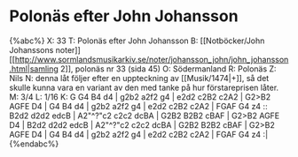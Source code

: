 # Polonäs efter John Johansson

{%abc%}
X: 33
T: Polonäs efter John Johansson
B: [[Notböcker/John Johanssons noter]] [[http://www.sormlandsmusikarkiv.se/noter/johansson_john/john_johansson.html|samling 2]], polonäs nr 33 (sida 45)
O: Södermanland
R: Polonäs
Z: Nils
N: denna låt följer efter en uppteckning av [[Musik/1474|+]], så det skulle kunna vara en variant av den med tanke på hur förstareprisen låter.
M: 3/4
L: 1/16
K: G
G4 B4 d4 | g2b2 a2f2 g4 | e2d2 c2B2 c2A2 | G2>B2 AGFE D4 |
G4 B4 d4 | g2b2 a2f2 g4 | e2d2 c2B2 c2A2 | FGAF G4 z4 ::
B2d2 d2d2 edcB | A2"^?"c2 c2c2 dcBA | G2B2 B2B2 cBAF | G2>B2 AGFE D4 |
B2d2 d2d2 edcB | A2"^?"c2 c2c2 dcBA | G2B2 B2B2 cBAF | G2>B2 AGFE D4 |
G4 B4 d4 | g2b2 a2f2 g4 | e2d2 c2B2 c2A2 | FGAF G4 z4 :|
{%endabc%}
